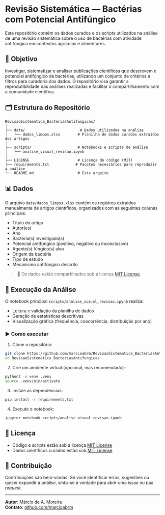 # Revisão Sistemática — Bactérias com Potencial Antifúngico

Este repositório contém os dados curados e os scripts utilizados na análise de uma revisão sistemática sobre o uso de bactérias com atividade antifúngica em contextos agrícolas e alimentares.

## 📑 Objetivo

Investigar, sistematizar e analisar publicações científicas que descrevem o potencial antifúngico de bactérias, utilizando um conjunto de critérios e filtros para curadoria dos dados. O repositório visa garantir a reprodutibilidade das análises realizadas e facilitar o compartilhamento com a comunidade científica.

## 🗂️ Estrutura do Repositório

```
RevisaoSistematica_BacteriasAntifungicas/
│
├── data/                         # Dados utilizados na análise
│   └── dados_limpos.xlsx        # Planilha de dados curados extraídos dos artigos
│
├── scripts/                     # Notebooks e scripts de análise
│   └── analise_visual_revisao.ipynb
│
├── LICENSE                      # Licença do código (MIT)
├── requirements.txt            # Pacotes necessários para reproduzir a análise
└── README.md                    # Este arquivo
```

## 📊 Dados

O arquivo `data/dados_limpos.xlsx` contém os registros extraídos manualmente de artigos científicos, organizados com as seguintes colunas principais:
- Título do artigo
- Autor(es)
- Ano
- Bactéria(s) investigada(s)
- Potencial antifúngico (positivo, negativo ou inconclusivo)
- Agente(s) fúngico(s) alvo
- Origem da bactéria
- Tipo de estudo
- Mecanismo antifúngico descrito

> 📌 Os dados estão compartilhados sob a licença [MIT License](LICENSE).

## 🧪 Execução da Análise

O notebook principal `scripts/analise_visual_revisao.ipynb` realiza:
- Leitura e validação da planilha de dados
- Geração de estatísticas descritivas
- Visualização gráfica (frequência, coocorrência, distribuição por ano)

### ▶️ Como executar

1. Clone o repositório:
```bash
git clone https://github.com/marcioabrm/RevisaoSistematica_BacteriasAntifungicas.git
cd RevisaoSistematica_BacteriasAntifungicas
```

2. Crie um ambiente virtual (opcional, mas recomendado):
```bash
python3 -m venv .venv
source .venv/bin/activate
```

3. Instale as dependências:
```bash
pip install -r requirements.txt
```

4. Execute o notebook:
```bash
jupyter notebook scripts/analise_visual_revisao.ipynb
```

## 📜 Licença

- Código e scripts estão sob a licença [MIT License](LICENSE)
- Dados científicos curados estão sob [MIT License](LICENSE)

## 🤝 Contribuição

Contribuições são bem-vindas! Se você identificar erros, sugestões ou quiser expandir a análise, sinta-se à vontade para abrir uma *issue* ou *pull request*.

---

**Autor**: Márcio de A. Moreira  
**Contato**: [github.com/marcioabrm](https://github.com/marcioabrm)
